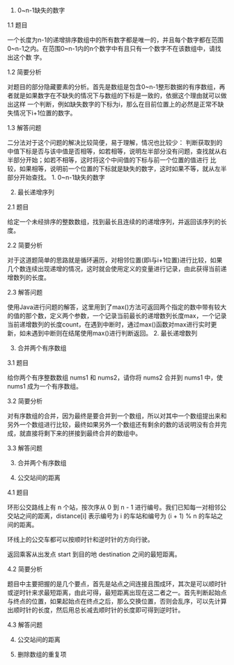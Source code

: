 

1. 0~n-1缺失的数字

1.1 题目

一个长度为n-1的递增排序数组中的所有数字都是唯一的，并且每个数字都在范围0~n-1之内。在范围0~n-1内的n个数字中有且只有一个数字不在该数组中，请找出这个数 字。

1.2 简要分析

对题目的部分隐藏要素的分析。首先是数组是包含0~n-1整形数据的有序数组，再者就是如果数字在不缺失的情况下与数组的下标是一致的，依据这个理由就可以做出这样 一个判断，例如缺失数字的下标为i，那么在目前位置上的必然是正常不缺失情况下i+1位置的数字。

1.3 解答问题

二分法对于这个问题的解决比较简便，易于理解，情况也比较少： 判断获取到的中值下标是否与该中值是否相等，如若相等，说明左半部分没有问题，查找就从右半部分开始；如若不相等，这时将这个中间值的下标与前一个位置的值进行 比较，如果相等，说明前一个位置的下标就是缺失的数字，这时如果不等，就从左半部分开始查找。 1. 0~n-1缺失的数字

2. 最长递增序列

2.1 题目

给定一个未经排序的整数数组，找到最长且连续的的递增序列，并返回该序列的长度。

2.2 简要分析

对于这道题简单的思路就是循环遍历，对相邻位置(即i与i+1位置)进行比较，如果几个数连续出现递增的情况，这时就会使用定义的变量进行记录，由此获得当前递增数列的长度。

2.3 解答问题

使用Java进行问题的解答，这里用到了max()方法可返回两个指定的数中带有较大的值的那个数，定义两个参数，一个记录当前最长的递增数列长度max，一个记录当前递增数列的长度count，在遇到中断时，通过max()函数对max进行实时更新，如未遇到中断则在结尾使用max()进行判断返回。 2. 最长递增数列

3. 合并两个有序数组

3.1 题目

给你两个有序整数数组 nums1 和 nums2，请你将 nums2 合并到 nums1 中，使 nums1 成为一个有序数组。

3.2 简要分析

对有序数组的合并，因为最终是要合并到一个数组，所以对其中一个数组提出来和另外一个数组进行比较，最终如果另外一个数组还有剩余的数的话说明没有合并完成，就直接将剩下来的拼接到最终合并的数组中。

3.3 解答问题

3. 合并两个有序数组

4. 公交站间的距离

4.1 题目

环形公交路线上有 n 个站，按次序从 0 到 n - 1 进行编号。我们已知每一对相邻公交站之间的距离，distance[i] 表示编号为 i 的车站和编号为 (i + 1) % n 的车站之间的距离。

环线上的公交车都可以按顺时针和逆时针的方向行驶。

返回乘客从出发点 start 到目的地 destination 之间的最短距离。

4.2 简要分析

题目中主要把握的是几个要点，首先是站点之间连接且围成环，其次是可以顺时针或逆时针来求最短距离，由此可得，最短距离出现在这二者之一。首先判断起始点与终点的位置，如果起始点在终点之后，那么交换位置，否则会乱序，可以先计算出顺时针的长度，然后用总长减去顺时针的长度即可得到逆时针。

4.3 解答问题

4. 公交站间的距离

5. 删除数组的重复项


 
